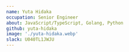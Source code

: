 ```yaml
---
name: Yuta Hidaka
occupation: Senior Engineer
about: JavaScript/TypeScript, Golang, Python
github: yuta-hidaka
image: './yuta-hidaka.webp'
slack: U040TL1JWJU
---
```

